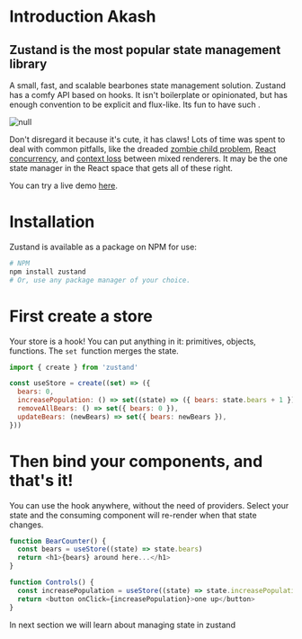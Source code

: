 # Introduction Akash

## Zustand is the most popular state management library

A small, fast, and scalable bearbones state management solution. Zustand has a comfy API based on hooks. It isn't boilerplate or opinionated, but has enough convention to be explicit and flux-like. Its fun to have such .

![null](https://raw.githubusercontent.com/pmndrs/zustand/main/docs/bear.jpg)



Don't disregard it because it's cute, it has claws! Lots of time was spent to deal with common pitfalls, like the dreaded [zombie child problem](https://github.com/bvaughn/rfcs/blob/useMutableSource/text/0000-use-mutable-source.md), [React concurrency](www.documentthing.com), and [context loss](https://github.com/facebook/react/issues/13332) between mixed renderers. It may be the one state manager in the React space that gets all of these right.

You can try a live demo [here](https://codesandbox.io/p/sandbox/dazzling-moon-itop4).



# Installation

Zustand is available as a package on NPM for use:

```bash
# NPM
npm install zustand
# Or, use any package manager of your choice.
```


# First create a store

Your store is a hook! You can put anything in it: primitives, objects, functions. The `set `function merges the state.

```javascript
import { create } from 'zustand'

const useStore = create((set) => ({
  bears: 0,
  increasePopulation: () => set((state) => ({ bears: state.bears + 1 })),
  removeAllBears: () => set({ bears: 0 }),
  updateBears: (newBears) => set({ bears: newBears }),
}))
```


# Then bind your components, and that's it!

You can use the hook anywhere, without the need of providers. Select your state and the consuming component will re-render when that state changes.

```javascript
function BearCounter() {
  const bears = useStore((state) => state.bears)
  return <h1>{bears} around here...</h1>
}

function Controls() {
  const increasePopulation = useStore((state) => state.increasePopulation)
  return <button onClick={increasePopulation}>one up</button>
}
```


In next section we will learn about managing state in zustand
